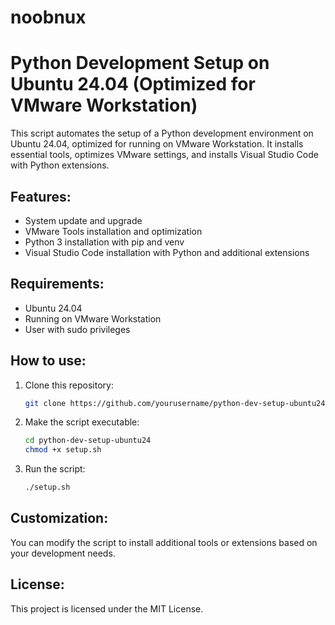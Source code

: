 # noobnux
# Python Development Setup on Ubuntu 24.04 (Optimized for VMware Workstation)

This script automates the setup of a Python development environment on Ubuntu 24.04, optimized for running on VMware Workstation. It installs essential tools, optimizes VMware settings, and installs Visual Studio Code with Python extensions.

## Features:
- System update and upgrade
- VMware Tools installation and optimization
- Python 3 installation with pip and venv
- Visual Studio Code installation with Python and additional extensions

## Requirements:
- Ubuntu 24.04
- Running on VMware Workstation
- User with sudo privileges

## How to use:

1. Clone this repository:
    ```bash
    git clone https://github.com/yourusername/python-dev-setup-ubuntu24.git
    ```

2. Make the script executable:
    ```bash
    cd python-dev-setup-ubuntu24
    chmod +x setup.sh
    ```

3. Run the script:
    ```bash
    ./setup.sh
    ```

## Customization:

You can modify the script to install additional tools or extensions based on your development needs.

## License:
This project is licensed under the MIT License.
